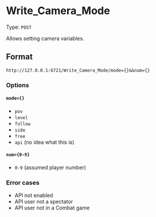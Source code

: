 # Write_Camera_Mode

Type: `POST`

Allows setting camera variables.

## Format

`http://127.0.0.1:6721/Write_Camera_Mode/mode={}&&num={}`

### Options

#### `mode={}`

- `pov`
- `level`
- `follow`
- `side`
- `free`
- `api` (no idea what this is)

#### `num={0-9}`

- `0-9` (assumed player number)

### Error cases

- API not enabled
- API user not a spectator
- API user not in a Combat game
